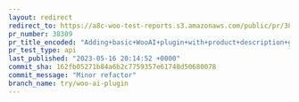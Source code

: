 ```yaml
---
layout: redirect
redirect_to: https://a8c-woo-test-reports.s3.amazonaws.com/public/pr/38309/api/index.html
pr_number: 38309
pr_title_encoded: "Adding+basic+WooAI+plugin+with+product+description+generation"
pr_test_type: api
last_published: "2023-05-16 20:14:52 +0000"
commit_sha: 162fb05271b84a6b2c7759357e61748d50680078
commit_message: "Minor refactor"
branch_name: try/woo-ai-plugin
---
```

